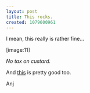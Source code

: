 ```yaml
---
layout: post
title: This rocks.
created: 1079600961
---
```

I mean, this really is rather fine...

[image:11]

<i>No tax on custard.</i>


And <a href="http://www.angryalien.com/0204/exorcistbunnies.html">this</a> is pretty good too.

Anj
